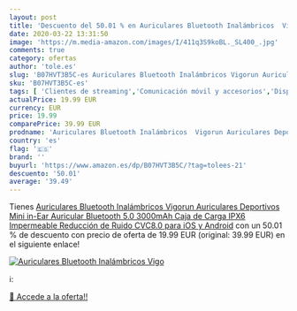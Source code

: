 ```yaml
---
layout: post
title: 'Descuento del 50.01 % en Auriculares Bluetooth Inalámbricos  Vigo'
date: 2020-03-22 13:31:50
image: 'https://m.media-amazon.com/images/I/411q3S9koBL._SL400_.jpg'
comments: true
category: ofertas
author: 'tole.es'
slug: 'B07HVT3B5C-es Auriculares Bluetooth Inalámbricos Vigorun Auriculares...'
sku: 'B07HVT3B5C-es'
tags: [ 'Clientes de streaming','Comunicación móvil y accesorios','Dispositivos para el streaming','Electrónica','Equipos de audio y Hi-Fi','Informática','Móviles','Móviles y smartphones libres','Smartwatches','Tablets','Tecnología para vestir','android', ]
actualPrice: 19.99 EUR
currency: EUR
price: 19.99
comparePrice: 39.99 EUR
prodname: 'Auriculares Bluetooth Inalámbricos  Vigorun Auriculares Deportivos Mini in-Ear Auricular  Bluetooth 5.0  3000mAh Caja de Carga  IPX6 Impermeable Reducción de Ruido CVC8.0  para iOS y Android'
country: 'es'
flag: '🇪🇸'
brand: ''
buyurl: 'https://www.amazon.es/dp/B07HVT3B5C/?tag=tolees-21'
descuento: '50.01'
average: '39.49'
---
```


Tienes [Auriculares Bluetooth Inalámbricos  Vigorun Auriculares Deportivos Mini in-Ear Auricular  Bluetooth 5.0  3000mAh Caja de Carga  IPX6 Impermeable Reducción de Ruido CVC8.0  para iOS y Android](https://www.amazon.es/dp/B07HVT3B5C/?tag=tolees-21) con un 50.01 % de descuento con precio de oferta de 19.99 EUR (original: 39.99 EUR) en el siguiente enlace!

[![Auriculares Bluetooth Inalámbricos  Vigo](https://m.media-amazon.com/images/I/411q3S9koBL._SL400_.jpg)](https://www.amazon.es/dp/B07HVT3B5C/?tag=tolees-21)

ℹ️:


[🛒 Accede a la oferta!!](https://www.amazon.es/dp/B07HVT3B5C/?tag=tolees-21)
